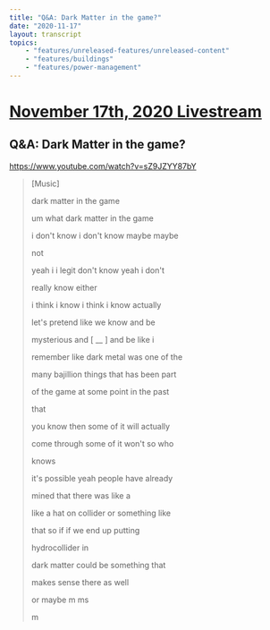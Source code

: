 ```yaml
---
title: "Q&A: Dark Matter in the game?"
date: "2020-11-17"
layout: transcript
topics:
    - "features/unreleased-features/unreleased-content"
    - "features/buildings"
    - "features/power-management"
---
```

# [November 17th, 2020 Livestream](../2020-11-17.md)
## Q&A: Dark Matter in the game?
https://www.youtube.com/watch?v=sZ9JZYY87bY
> [Music]
> 
> dark matter in the game
> 
> um what dark matter in the game
> 
> i don't know i don't know maybe maybe
> 
> not
> 
> yeah i i legit don't know yeah i don't
> 
> really know either
> 
> i think i know i think i know actually
> 
> let's pretend like we know and be
> 
> mysterious and [ __ ] and be like i
> 
> remember like dark metal was one of the
> 
> many bajillion things that has been part
> 
> of the game at some point in the past
> 
> that
> 
> you know then some of it will actually
> 
> come through some of it won't so who
> 
> knows
> 
> it's possible yeah people have already
> 
> mined that there was like a
> 
> like a hat on collider or something like
> 
> that so if if we end up putting
> 
> hydrocollider in
> 
> dark matter could be something that
> 
> makes sense there as well
> 
> or maybe m ms
> 
> m
> 
